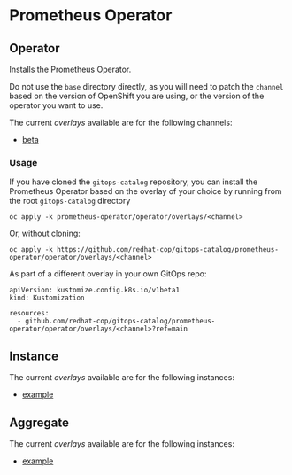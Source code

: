# Prometheus Operator

## Operator

Installs the Prometheus Operator.

Do not use the `base` directory directly, as you will need to patch the `channel` based on the version of OpenShift you are using, or the version of the operator you want to use.

The current *overlays* available are for the following channels:
* [beta](operator/overlays/beta)

### Usage

If you have cloned the `gitops-catalog` repository, you can install the Prometheus Operator based on the overlay of your choice by running from the root `gitops-catalog` directory

```
oc apply -k prometheus-operator/operator/overlays/<channel>
```

Or, without cloning:

```
oc apply -k https://github.com/redhat-cop/gitops-catalog/prometheus-operator/operator/overlays/<channel>
```

As part of a different overlay in your own GitOps repo:

```
apiVersion: kustomize.config.k8s.io/v1beta1
kind: Kustomization

resources:
  - github.com/redhat-cop/gitops-catalog/prometheus-operator/operator/overlays/<channel>?ref=main
```

## Instance

The current *overlays* available are for the following instances:
* [example](instance/overlays/example)

## Aggregate

The current *overlays* available are for the following instances:
* [example](aggregate/overlays/example)

